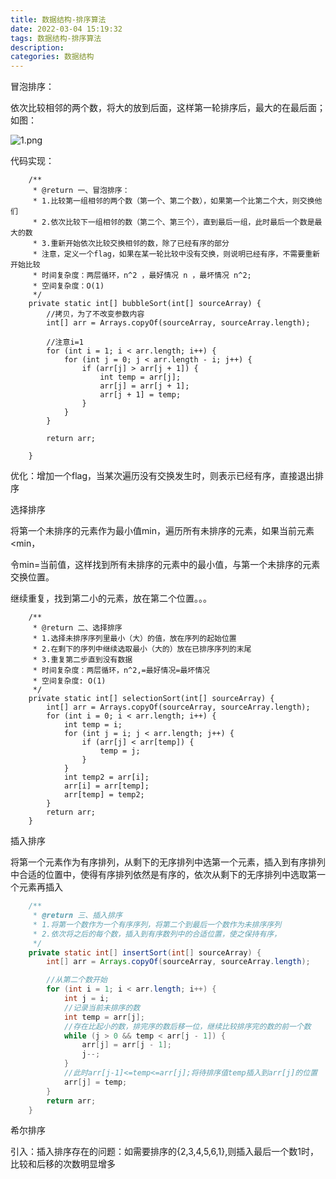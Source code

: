 ```yaml
---
title: 数据结构-排序算法
date: 2022-03-04 15:19:32
tags: 数据结构-排序算法
description:
categories: 数据结构
---
```


冒泡排序：

依次比较相邻的两个数，将大的放到后面，这样第一轮排序后，最大的在最后面；如图：

![1.png](1.png)

代码实现：

```
    /**
     * @return 一、冒泡排序：
     * 1.比较第一组相邻的两个数（第一个、第二个数），如果第一个比第二个大，则交换他们
     * 2.依次比较下一组相邻的数（第二个、第三个），直到最后一组，此时最后一个数是最大的数
     * 3.重新开始依次比较交换相邻的数，除了已经有序的部分
     * 注意，定义一个flag，如果在某一轮比较中没有交换，则说明已经有序，不需要重新开始比较
     * 时间复杂度：两层循环，n^2 ，最好情况 n ，最坏情况 n^2;
     * 空间复杂度：O(1)
     */
    private static int[] bubbleSort(int[] sourceArray) {
        //拷贝，为了不改变参数内容
        int[] arr = Arrays.copyOf(sourceArray, sourceArray.length);

        //注意i=1
        for (int i = 1; i < arr.length; i++) {
            for (int j = 0; j < arr.length - i; j++) {
                if (arr[j] > arr[j + 1]) {
                    int temp = arr[j];
                    arr[j] = arr[j + 1];
                    arr[j + 1] = temp;
                }
            }
        }

        return arr;

    }
```



优化：增加一个flag，当某次遍历没有交换发生时，则表示已经有序，直接退出排序





选择排序



将第一个未排序的元素作为最小值min，遍历所有未排序的元素，如果当前元素<min，

令min=当前值，这样找到所有未排序的元素中的最小值，与第一个未排序的元素交换位置。

继续重复，找到第二小的元素，放在第二个位置。。。



```
    /**
     * @return 二、选择排序
     * 1.选择未排序序列里最小（大）的值，放在序列的起始位置
     * 2.在剩下的序列中继续选取最小（大的）放在已排序序列的末尾
     * 3.重复第二步直到没有数据
     * 时间复杂度：两层循环，n^2,=最好情况=最坏情况
     * 空间复杂度: O(1)
     */
    private static int[] selectionSort(int[] sourceArray) {
        int[] arr = Arrays.copyOf(sourceArray, sourceArray.length);
        for (int i = 0; i < arr.length; i++) {
            int temp = i;
            for (int j = i; j < arr.length; j++) {
                if (arr[j] < arr[temp]) {
                    temp = j;
                }
            }
            int temp2 = arr[i];
            arr[i] = arr[temp];
            arr[temp] = temp2;
        }
        return arr;
    }
```





插入排序



将第一个元素作为有序排列，从剩下的无序排列中选第一个元素，插入到有序排列中合适的位置中，使得有序排列依然是有序的，依次从剩下的无序排列中选取第一个元素再插入

```JAVA
    /**
     * @return 三、插入排序
     * 1.将第一个数作为一个有序序列，将第二个到最后一个数作为未排序序列
     * 2.依次将之后的每个数，插入到有序数列中的合适位置，使之保持有序，
     */
    private static int[] insertSort(int[] sourceArray) {
        int[] arr = Arrays.copyOf(sourceArray, sourceArray.length);

        //从第二个数开始
        for (int i = 1; i < arr.length; i++) {
            int j = i;
            //记录当前未排序的数
            int temp = arr[j];
            //存在比起小的数，排完序的数后移一位，继续比较排序完的数的前一个数
            while (j > 0 && temp < arr[j - 1]) {
                arr[j] = arr[j - 1];
                j--;
            }
            //此时arr[j-1]<=temp<=arr[j];将待排序值temp插入到arr[j]的位置
            arr[j] = temp;
        }
        return arr;
    }
```





希尔排序

引入：插入排序存在的问题：如需要排序的{2,3,4,5,6,1},则插入最后一个数1时，比较和后移的次数明显增多





